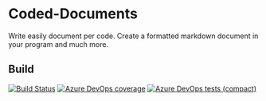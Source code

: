 # Coded-Documents
Write easily document per code. Create a formatted markdown document in your program and much more.

## Build
[![Build Status](https://dev.azure.com/NorikaDE/Coded-Documentation/_apis/build/status/NorikaDE.Coded-Documents?branchName=master)](https://dev.azure.com/NorikaDE/Coded-Documentation/_build/latest?definitionId=2&branchName=master)
[![Azure DevOps coverage](https://img.shields.io/azure-devops/coverage/NorikaDE/Coded-Documentation/2)](https://dev.azure.com/NorikaDE/Coded-Documentation/_build?definitionId=2)
[![Azure DevOps tests (compact)](https://img.shields.io/azure-devops/tests/NorikaDE/Coded-Documentation/2?compact_message)](https://dev.azure.com/NorikaDE/Coded-Documentation/_build?definitionId=2)
